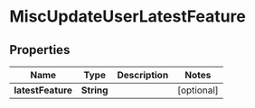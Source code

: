 
# MiscUpdateUserLatestFeature

## Properties
Name | Type | Description | Notes
------------ | ------------- | ------------- | -------------
**latestFeature** | **String** |  |  [optional]




